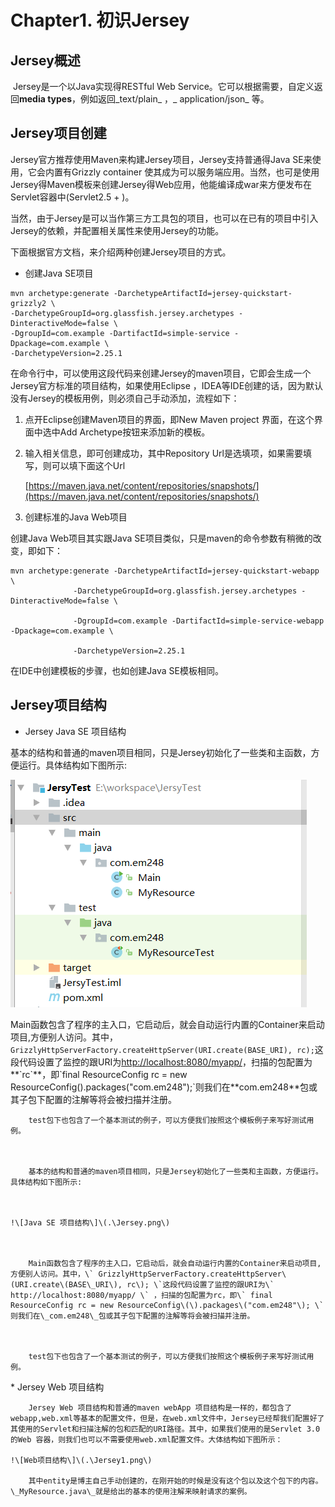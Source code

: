 # Chapter1. 初识Jersey

## Jersey概述

​    Jersey是一个以Java实现得RESTful Web Service。它可以根据需要，自定义返回**media types**，例如返回_text/plain_ ，_ application/json_  等。

## Jersey项目创建

Jersey官方推荐使用Maven来构建Jersey项目，Jersey支持普通得Java SE来使用，它会内置有Grizzly container 使其成为可以服务端应用。当然，也可是使用Jersey得Maven模板来创建Jersey得Web应用，他能编译成war来方便发布在Servlet容器中\(Servlet2.5 + \)。

当然，由于Jersey是可以当作第三方工具包的项目，也可以在已有的项目中引入Jersey的依赖，并配置相关属性来使用Jersey的功能。

下面根据官方文档，来介绍两种创建Jersey项目的方式。

* 创建Java SE项目

```
mvn archetype:generate -DarchetypeArtifactId=jersey-quickstart-grizzly2 \
-DarchetypeGroupId=org.glassfish.jersey.archetypes -DinteractiveMode=false \
-DgroupId=com.example -DartifactId=simple-service -Dpackage=com.example \
-DarchetypeVersion=2.25.1
```

在命令行中，可以使用这段代码来创建Jersey的maven项目，它即会生成一个Jersey官方标准的项目结构，如果使用Eclipse ，IDEA等IDE创建的话，因为默认没有Jersey的模板用例，则必须自己手动添加，流程如下：

1. 点开Eclipse创建Maven项目的界面，即New Maven project 界面，在这个界面中选中Add Archetype按钮来添加新的模板。

2. 输入相关信息，即可创建成功，其中Repository Url是选填项，如果需要填写，则可以填下面这个Url

   [https://maven.java.net/content/repositories/snapshots/](https://maven.java.net/content/repositories/snapshots/)

3. 创建标准的Java Web项目

创建Java Web项目其实跟Java SE项目类似，只是maven的命令参数有稍微的改变，即如下：

```shell
mvn archetype:generate -DarchetypeArtifactId=jersey-quickstart-webapp \
              -DarchetypeGroupId=org.glassfish.jersey.archetypes -  DinteractiveMode=false \

              -DgroupId=com.example -DartifactId=simple-service-webapp -Dpackage=com.example \

              -DarchetypeVersion=2.25.1
```

在IDE中创建模板的步骤，也如创建Java SE模板相同。

## Jersey项目结构

* Jersey Java SE 项目结构

基本的结构和普通的maven项目相同，只是Jersey初始化了一些类和主函数，方便运行。具体结构如下图所示:

![](/assets/Jersey.png)

Main函数包含了程序的主入口，它启动后，就会自动运行内置的Container来启动项目,方便别人访问。其中，`GrizzlyHttpServerFactory.createHttpServer(URI.create(BASE_URI), rc);`这段代码设置了监控的跟URI为[http://localhost:8080/myapp/](http://localhost:8080/myapp/)，扫描的包配置为 \*\*\`rc\`\*\*，即\`final ResourceConfig rc = new ResourceConfig\(\).packages\("com.em248"\);\`则我们在\*\*com.em248\*\*包或其子包下配置的注解等将会被扫描并注册。


        test包下也包含了一个基本测试的例子，可以方便我们按照这个模板例子来写好测试用例。



    ​    基本的结构和普通的maven项目相同，只是Jersey初始化了一些类和主函数，方便运行。具体结构如下图所示:



    !\[Java SE 项目结构\]\(.\Jersey.png\)



    ​    Main函数包含了程序的主入口，它启动后，就会自动运行内置的Container来启动项目,方便别人访问。其中，\` GrizzlyHttpServerFactory.createHttpServer\(URI.create\(BASE\_URI\), rc\); \`这段代码设置了监控的跟URI为\` http://localhost:8080/myapp/ \` ，扫描的包配置为rc，即\` final ResourceConfig rc = new ResourceConfig\(\).packages\("com.em248"\); \` 则我们在\_com.em248\_包或其子包下配置的注解等将会被扫描并注册。



    ​    test包下也包含了一个基本测试的例子，可以方便我们按照这个模板例子来写好测试用例。

\* Jersey Web 项目结构

```
​    Jersey Web 项目结构和普通的maven webApp 项目结构是一样的，都包含了webapp,web.xml等基本的配置文件，但是，在web.xml文件中，Jersey已经帮我们配置好了其使用的Servlet和扫描注解的包和匹配的URI路径。其中，如果我们使用的是Servlet 3.0的Web 容器，则我们也可以不需要使用web.xml配置文件。大体结构如下图所示：​

!\[Web项目结构\]\(.\Jersey1.png\)

​    其中entity是博主自己手动创建的，在刚开始的时候是没有这个包以及这个包下的内容。\_MyResource.java\_就是给出的基本的使用注解来映射请求的案例。
```



